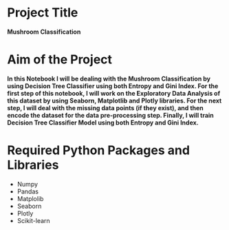 # Project Title
**Mushroom Classification**


# Aim of the Project
**In this Notebook I will be dealing with the Mushroom Classification by using Decision Tree Classifier using both Entropy and Gini Index.
For the first step of this notebook, I will work on the Exploratory Data Analysis of this dataset by using Seaborn, Matplotlib and Plotly libraries.
For the next step, I will deal with the missing data points (if they exist), and then encode the dataset for the data pre-processing step.
Finally, I will train Decision Tree Classifier Model using both Entropy and Gini Index.**

# Required Python Packages and Libraries
* Numpy
* Pandas
* Matplolib
* Seaborn
* Plotly
* Scikit-learn
